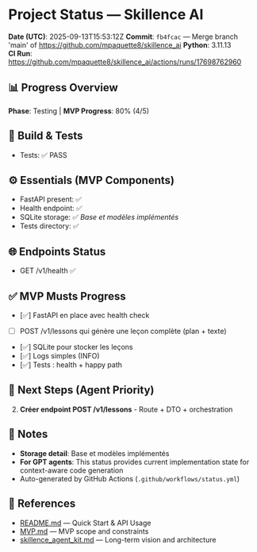 # Project Status — Skillence AI

**Date (UTC)**: 2025-09-13T15:53:12Z
**Commit**: `fb4fcac` — Merge branch 'main' of https://github.com/mpaquette8/skillence_ai
**Python**: 3.11.13  
**CI Run**: https://github.com/mpaquette8/skillence_ai/actions/runs/17698762960

## 📊 Progress Overview
**Phase**: Testing | **MVP Progress**: 80% (4/5)

## 🔧 Build & Tests
- Tests: ✅ PASS

## ⚙️ Essentials (MVP Components)
- FastAPI present: ✅
- Health endpoint: ✅
- SQLite storage: ✅ _Base et modèles implémentés_
- Tests directory: ✅

## 🌐 Endpoints Status
- GET /v1/health ✅

## ✅ MVP Musts Progress
- [✅] FastAPI en place avec health check
- [ ] POST /v1/lessons qui génère une leçon complète (plan + texte)
- [✅] SQLite pour stocker les leçons
- [✅] Logs simples (INFO)
- [✅] Tests : health + happy path

## 🚀 Next Steps (Agent Priority)
2. **Créer endpoint POST /v1/lessons** - Route + DTO + orchestration

## 📝 Notes
- **Storage detail**: Base et modèles implémentés
- **For GPT agents**: This status provides current implementation state for context-aware code generation
- Auto-generated by GitHub Actions (`.github/workflows/status.yml`)

## 🔗 References
- [README.md](README.md) — Quick Start & API Usage
- [MVP.md](MVP.md) — MVP scope and constraints  
- [skillence_agent_kit.md](skillence_agent_kit.md) — Long-term vision and architecture
